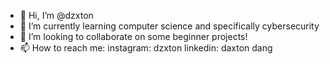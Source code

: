 - 👋 Hi, I’m @dzxton
- 🌱 I’m currently learning computer science and specifically cybersecurity 
- 💞️ I’m looking to collaborate on some beginner projects! 
- 📫 How to reach me: instagram: dzxton linkedin: daxton dang

<!---
daxton is a ✨ special ✨ repository because its `README.md` (this file) appears on your GitHub profile.
You can click the Preview link to take a look at your changes.
--->
